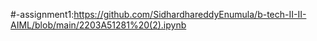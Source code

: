 #-assignment1:https://github.com/SidhardhareddyEnumula/b-tech-II-II-AIML/blob/main/2203A51281%20(2).ipynb
